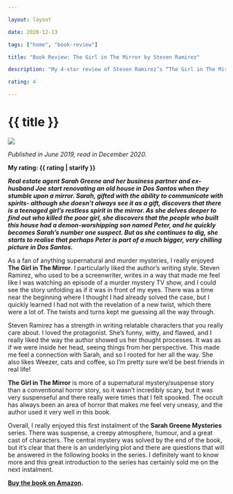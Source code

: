```yaml
---

layout: layout

date: 2020-12-13

tags: ["home", "book-review"]

title: "Book Review: The Girl in The Mirror by Steven Ramirez" 

description: "My 4-star review of Steven Ramirez’s “The Girl in The Mirror.”"

rating: 4

---
```


# {{ title }}

![](/images/the-girl-in-the-mirror-book-cover.jpg)

*Published in June 2019, read in December 2020.*

**My rating: {{ rating | starify }}**


***Real estate agent Sarah Greene and her business partner and ex-husband Joe start renovating an old house in Dos Santos when they stumble upon a mirror. Sarah, gifted with the ability to communicate with spirits- although she doesn’t always see it as a gift, discovers that there is a teenaged girl’s restless spirit in the mirror. As she delves deeper to find out who killed the poor girl, she discovers that the people who built this house had a demon-worshipping son named Peter, and he quickly becomes Sarah’s number one suspect. But as she continues to dig, she starts to realise that perhaps Peter is part of a much bigger, very chilling picture in Dos Santos.***

As a fan of anything supernatural and murder mysteries, I really enjoyed **The Girl in The Mirror**. I particularly liked the author’s writing style. Steven Ramirez, who used to be a screenwriter, writes in a way that made me feel like I was watching an episode of a murder mystery TV show, and I could see the story unfolding as if it was in front of my eyes.
There was a time near the beginning where I thought I had already solved the case, but I quickly learned I had not with the revelation of a new twist, which there were a lot of. The twists and turns kept me guessing all the way through.

Steven Ramirez has a strength in writing relatable characters that you really care about. I loved the protagonist. She’s funny, witty, and flawed, and I really liked the way the author showed us her thought processes. It was as if we were inside her head, seeing things from her perspective. This made me feel a connection with Sarah, and so I rooted for her all the way. She also likes Weezer, cats and coffee, so I’m pretty sure we’d be best friends in real life!

**The Girl in The Mirror** is more of a supernatural mystery/suspense story than a conventional horror story, so it wasn’t incredibly scary, but it was very suspenseful and there really were times that I felt spooked. The occult has always been an area of horror that makes me feel very uneasy, and the author used it very well in this book.

Overall, I really enjoyed this first instalment of the **Sarah Greene Mysteries** series. There was suspense, a creepy atmosphere, humour, and a great cast of characters. The central mystery was solved by the end of the book, but it’s clear that there is an underlying plot and there are questions that will be answered in the following books in the series. I definitely want to know more and this great introduction to the series has certainly sold me on the next instalment.

**[Buy the book on Amazon](https://www.amazon.com/Girl-Mirror-Supernatural-Mystery-Mysteries-ebook/dp/B07PBQL4D8).**
